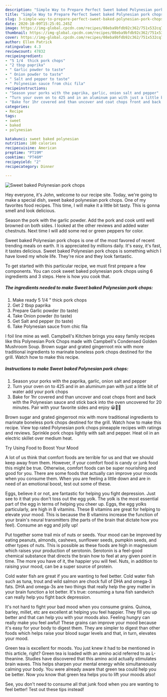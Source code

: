 ```yaml
---
description: "Simple Way to Prepare Perfect Sweet baked Polynesian pork chops"
title: "Simple Way to Prepare Perfect Sweet baked Polynesian pork chops"
slug: 3-simple-way-to-prepare-perfect-sweet-baked-polynesian-pork-chops
date: 2020-10-09T15:25:01.245Z
image: https://img-global.cpcdn.com/recipes/08eba9bfdb92c362/751x532cq70/sweet-baked-polynesian-pork-chops-recipe-main-photo.jpg
thumbnail: https://img-global.cpcdn.com/recipes/08eba9bfdb92c362/751x532cq70/sweet-baked-polynesian-pork-chops-recipe-main-photo.jpg
cover: https://img-global.cpcdn.com/recipes/08eba9bfdb92c362/751x532cq70/sweet-baked-polynesian-pork-chops-recipe-main-photo.jpg
author: Ellen Patrick
ratingvalue: 4.3
reviewcount: 47832
recipeingredient:
- "5 1/4  thick pork chops"
- "2 tbsp paprika"
- " Garlic powder to taste"
- " Onion powder to taste"
- " Salt and pepper to taste"
- " Polynesian sauce from chic fila"
recipeinstructions:
- "Season your porks with the paprika, garlic, onion salt and pepper"
- "Turn your oven on to 425 and in an aluminum pan with just a little bit of water add your pork chops"
- "Bake for 1hr covered and than uncover and coat chops front and back with the Polynesian sauce and stick back into the oven uncovered for 20 minutes. Pair with your favorite sides and enjoy 😀👌🏾"
categories:
- Recipe
tags:
- sweet
- baked
- polynesian

katakunci: sweet baked polynesian 
nutrition: 180 calories
recipecuisine: American
preptime: "PT19M"
cooktime: "PT46M"
recipeyield: "2"
recipecategory: Dinner

---
```



![Sweet baked Polynesian pork chops](https://img-global.cpcdn.com/recipes/08eba9bfdb92c362/751x532cq70/sweet-baked-polynesian-pork-chops-recipe-main-photo.jpg)

Hey everyone, it's John, welcome to our recipe site. Today, we're going to make a special dish, sweet baked polynesian pork chops. One of my favorites food recipes. This time, I will make it a little bit tasty. This is gonna smell and look delicious.

Season the pork with the garlic powder. Add the pork and cook until well browned on both sides. I looked at the other reviews and added water chestnuts. Next time I will add some red or green peppers for color.

Sweet baked Polynesian pork chops is one of the most favored of recent trending meals on earth. It is appreciated by millions daily. It's easy, it's fast, it tastes delicious. Sweet baked Polynesian pork chops is something which I have loved my whole life. They're nice and they look fantastic.


To get started with this particular recipe, we must first prepare a few components. You can cook sweet baked polynesian pork chops using 6 ingredients and 3 steps. Here is how you cook that.

<!--inarticleads1-->

##### The ingredients needed to make Sweet baked Polynesian pork chops:

1. Make ready 5 1/4 &#34; thick pork chops
1. Get 2 tbsp paprika
1. Prepare  Garlic powder (to taste)
1. Take  Onion powder (to taste)
1. Get  Salt and pepper (to taste)
1. Take  Polynesian sauce from chic fila


I foil line mine as well. Campbell&#39;s Kitchen brings you easy family recipes like this Polynesian Pork Chops made with Campbell&#39;s Condensed Golden Mushroom Soup. Brown sugar and grated gingerroot mix with more traditional ingredients to marinate boneless pork chops destined for the grill. Watch how to make this recipe. 

<!--inarticleads2-->

##### Instructions to make Sweet baked Polynesian pork chops:

1. Season your porks with the paprika, garlic, onion salt and pepper
1. Turn your oven on to 425 and in an aluminum pan with just a little bit of water add your pork chops
1. Bake for 1hr covered and than uncover and coat chops front and back with the Polynesian sauce and stick back into the oven uncovered for 20 minutes. Pair with your favorite sides and enjoy 😀👌🏾


Brown sugar and grated gingerroot mix with more traditional ingredients to marinate boneless pork chops destined for the grill. Watch how to make this recipe. View top rated Polynesian pork chops pineapple recipes with ratings and reviews. Sprinkle pork chops lightly with salt and pepper. Heat oil in an electric skillet over medium heat. 

Try Using Food to Boost Your Mood


A lot of us think that comfort foods are terrible for us and that we should keep away from them. However, if your comfort food is candy or junk food this might be true. Otherwise, comfort foods can be super nourishing and good for you. There are some foods that actually can improve your moods when you consume them. When you are feeling a little down and are in need of an emotional boost, test out some of these.

Eggs, believe it or not, are fantastic for helping you fight depression. Just see to it that you don't toss out the egg yolk. The yolk is the most essential part of the egg in terms of helping you cheer up. Eggs, the egg yolks particularly, are high in B vitamins. These B vitamins are great for helping to elevate your mood. This is because the B vitamins increase the function of your brain's neural transmitters (the parts of the brain that dictate how you feel). Consume an egg and jolly up!

Put together some trail mix of nuts or seeds. Your mood can be improved by eating peanuts, almonds, cashews, sunflower seeds, pumpkin seeds, and other types of nuts. This is possible as these foods are high in magnesium which raises your production of serotonin. Serotonin is a feel-good chemical substance that directs the brain how to feel at any given point in time. The more you have of it, the happier you will feel. Nuts, in addition to raising your mood, can be a super source of protein.

Cold water fish are great if you are wanting to feel better. Cold water fish such as tuna, trout and wild salmon are chock full of DHA and omega-3 fats. DHA and omega-3s are two things that really help the grey matter in your brain function a lot better. It's true: consuming a tuna fish sandwich can really help you fight back depression. 

It's not hard to fight your bad mood when you consume grains. Quinoa, barley, millet, etc are excellent at helping you feel happier. They fill you up better and that can help you with your moods also. Feeling hungry can really make you feel awful! These grains can improve your mood because it's easy for your body to digest them. They are simpler to digest than other foods which helps raise your blood sugar levels and that, in turn, elevates your mood.

Green tea is excellent for moods. You just knew it had to be mentioned in this article, right? Green tea is loaded with an amino acid referred to as L-theanine. Studies have discovered that this amino acid actually stimulates brain waves. This helps sharpen your mental energy while simultaneously calming your body. You were already aware that green tea could help you be better. Now you know that green tea helps you to lift your moods also!

See, you don't need to consume all that junk food when you are wanting to feel better! Test out  these tips  instead!

